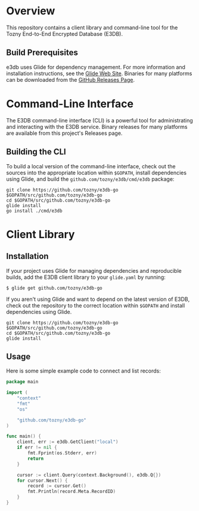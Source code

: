# Overview

This repository contains a client library and command-line tool
for the Tozny End-to-End Encrypted Database (E3DB).

## Build Prerequisites

e3db uses Glide for dependency management. For more information
and installation instructions, see the [Glide Web Site](https://glide.sh).
Binaries for many platforms can be downloaded from the
[GitHub Releases Page](https://github.com/Masterminds/glide/releases).

# Command-Line Interface

The E3DB command-line interface (CLI) is a powerful tool for administrating
and interacting with the E3DB service. Binary releases for many
platforms are available from this project's Releases page.

## Building the CLI

To build a local version of the command-line interface, check out the
sources into the appropriate location within `$GOPATH`, install
dependencies using Glide, and build the `github.com/tozny/e3db/cmd/e3db` package:

```shell
git clone https://github.com/tozny/e3db-go $GOPATH/src/github.com/tozny/e3db-go
cd $GOPATH/src/github.com/tozny/e3db-go
glide install
go install ./cmd/e3db
```

# Client Library

## Installation

If your project uses Glide for managing dependencies and
reproducible builds, add the E3DB client library to your `glide.yaml`
by running:

```shell
$ glide get github.com/tozny/e3db-go
```

If you aren't using Glide and want to depend on the latest
version of E3DB, check out the repository to the correct
location within `$GOPATH` and install dependencies using Glide.

```shell
git clone https://github.com/tozny/e3db-go $GOPATH/src/github.com/tozny/e3db-go
cd $GOPATH/src/github.com/tozny/e3db-go
glide install
```

## Usage

Here is some simple example code to connect and list records:

```go
package main

import (
	"context"
	"fmt"
	"os"

	"github.com/tozny/e3db-go"
)

func main() {
	client, err := e3db.GetClient("local")
	if err != nil {
		fmt.Fprint(os.Stderr, err)
		return
	}

	cursor := client.Query(context.Background(), e3db.Q{})
	for cursor.Next() {
		record := cursor.Get()
		fmt.Println(record.Meta.RecordID)
	}
}
```
